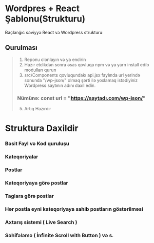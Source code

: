 # Wordpres + React Şablonu(Strukturu)
Baçlanğıc səviyyə React və Wordpress strukturu

## Qurulması

> 1. Reponu clonlayın və ya endirin
> 2. Hazır etdikdən sonra əsas qovluqa npm və ya yarn install edib modulları qurun
> 3. src/Components qovluqundakı api.jsx faylında url yerində sonunda "/wp-json/" olmaq şərti ilə yoxlamaq istədiyiniz Wordpress saytının adını daxil edin.
> ### Nümünə: const url = "https://saytadı.com/wp-json/"
> 5. Artıq Hazırdır

# Struktura Daxildir

### Bəsit Fayl və Kod quruluşu
### Kateqoriyalar
### Postlar
### Kateqoriyaya görə postlar
### Taglara görə postlar
### Hər postla eyni kateqoriyaya sahib postların göstərilməsi
### Axtarış sistemi ( Live Search )
### Səhifələmə ( İnfinite Scroll with Button ) və s.

